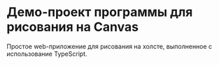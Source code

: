 # Демо-проект программы для рисования на Canvas

Простое web-приложение для рисования на холсте, выполненное с использование 
TypeScript.
